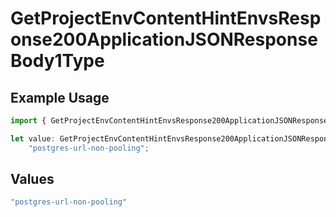 # GetProjectEnvContentHintEnvsResponse200ApplicationJSONResponseBody1Type

## Example Usage

```typescript
import { GetProjectEnvContentHintEnvsResponse200ApplicationJSONResponseBody1Type } from "@vercel/sdk/models/operations";

let value: GetProjectEnvContentHintEnvsResponse200ApplicationJSONResponseBody1Type =
    "postgres-url-non-pooling";
```

## Values

```typescript
"postgres-url-non-pooling"
```